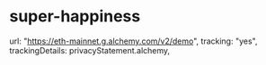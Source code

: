 # super-happiness
  url: "https://eth-mainnet.g.alchemy.com/v2/demo",
        tracking: "yes",
        trackingDetails: privacyStatement.alchemy,
